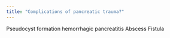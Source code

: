 ```yaml
---
title: "Complications of pancreatic trauma?"
---
```

Pseudocyst formation hemorrhagic pancreatitis Abscess Fistula

